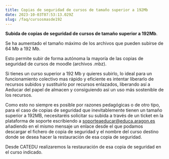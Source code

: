```yaml
---
title: Copias de seguridad de cursos de tamaño superior a 192Mb
date: 2023-10-03T07:53:13.029Z
slug: /faq/cursosmasde192
---
```



**Subida de copias de seguridad de cursos de tamaño superior a 192Mb**.

Se ha aumentado el tamaño máximo de los archivos que pueden subirse de 64 Mb a 192 Mb.

Esto permite subir de forma autónoma la mayoría de las copias de seguridad de cursos de moodle (archivos .mbz).

Si tienes un curso superior a 192 Mb y quieres subirlo, lo ideal para un funcionamiento colectivo mas rápido y eficiente es intentar liberarlo de recursos subidos y sustituirlo por recursos enlazados, liberando así a Aeducar del papel de almacen y consiguiendo así un uso más sostenible de los recursos. 

Como esto no siempre es posible por razones pedagógicas o de otro tipo, para el caso de copias de seguridad que inevitablemente tienen un tamaño superior a 192MB, necesitaréis solicitar su subida a través de un ticket en la plataforma de soporte escribiendo a soporteaeducar@educa.aragon.es añadiendo en el mismo mensaje un enlace desde el que podamos descargar el fichero de copia de seguridad y el nombre del curso destino donde se desea hacer la restauración de esa copia de seguridad.

Desde CATEDU realizaremos la restauración de esa copia de seguridad en el curso indicado.


<!-- Por ello, **se ha habilitado un proceso para la subida de los cursos superiores a 192 Mb**. Esta subida de cursos debe solicitarse a través de una incidencia a https://soportearagon.catedu.es con la categoría "Subida de cursos o archivos superiores a 192 Mb" o con correo electrónico a soporteaeducar@educa.aragon.es poniendo en el asunto "Subida de cursos o archivos superiores a 192 Mb".

En esa incidencia o mail hay que **indicar la url del Aeducar del centro** al que se desea subir ese archivo y, al responder esta incidencia, se proporcionará desde el equipo Aeducar una carpeta donde subir ese archivo que, posteriormente, aparecerá en el Aeducar del centro al intentar restaurarlo en una carpeta llamada "cursos pesados" 

![](/assets/cursospesados.png)

Lo ideal es centralizar y canalizar este proceso en el inicio de curso a través de las personas responsables de la gestión de centro dado que esa carpeta compartida será común para el centro educativo. Los .mbz serán eliminados de la carpeta compartida y del repositorio "cursos pesados" una vez pasado un mes desde su subida, tiempo en el que han podido ser restaurados en un curso en el Aeducar del centro.
-->
